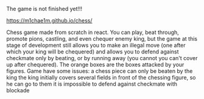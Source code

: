 The game is not finished yet!!!

https://m1chae1m.github.io/chess/

Chess game made from scratch in react.
You can play, beat through, promote pions, castling, and even chequer enemy king, but the game at this stage of development still allows you to make an illegal move (one after which your king will be chequered) and allows you to defend against checkmate only by beating, or by running away (you cannot you can't cover up after chequered). The orange boxes are the boxes attacked by your figures.
Game have some issues:
  a chess piece can only be beaten by the king
  the king initially covers several fields in front of the chessing figure, so he can go to them
  it is impossible to defend against checkmate with blockade